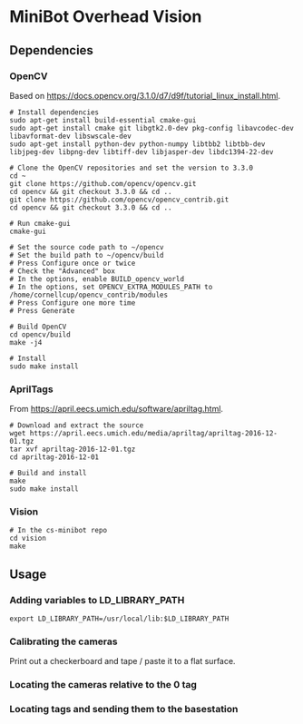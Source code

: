 # MiniBot Overhead Vision

## Dependencies

### OpenCV

Based on https://docs.opencv.org/3.1.0/d7/d9f/tutorial_linux_install.html.

```
# Install dependencies
sudo apt-get install build-essential cmake-gui
sudo apt-get install cmake git libgtk2.0-dev pkg-config libavcodec-dev libavformat-dev libswscale-dev
sudo apt-get install python-dev python-numpy libtbb2 libtbb-dev libjpeg-dev libpng-dev libtiff-dev libjasper-dev libdc1394-22-dev

# Clone the OpenCV repositories and set the version to 3.3.0
cd ~
git clone https://github.com/opencv/opencv.git
cd opencv && git checkout 3.3.0 && cd ..
git clone https://github.com/opencv/opencv_contrib.git
cd opencv && git checkout 3.3.0 && cd ..

# Run cmake-gui
cmake-gui

# Set the source code path to ~/opencv
# Set the build path to ~/opencv/build
# Press Configure once or twice
# Check the "Advanced" box
# In the options, enable BUILD_opencv_world
# In the options, set OPENCV_EXTRA_MODULES_PATH to /home/cornellcup/opencv_contrib/modules
# Press Configure one more time
# Press Generate

# Build OpenCV
cd opencv/build
make -j4

# Install
sudo make install
```

### AprilTags

From https://april.eecs.umich.edu/software/apriltag.html.
```
# Download and extract the source
wget https://april.eecs.umich.edu/media/apriltag/apriltag-2016-12-01.tgz
tar xvf apriltag-2016-12-01.tgz
cd apriltag-2016-12-01

# Build and install
make
sudo make install
```

### Vision

```
# In the cs-minibot repo
cd vision
make
```

## Usage

### Adding variables to LD_LIBRARY_PATH

```
export LD_LIBRARY_PATH=/usr/local/lib:$LD_LIBRARY_PATH
```

### Calibrating the cameras

Print out a checkerboard and tape / paste it to a flat surface.

### Locating the cameras relative to the 0 tag


### Locating tags and sending them to the basestation

